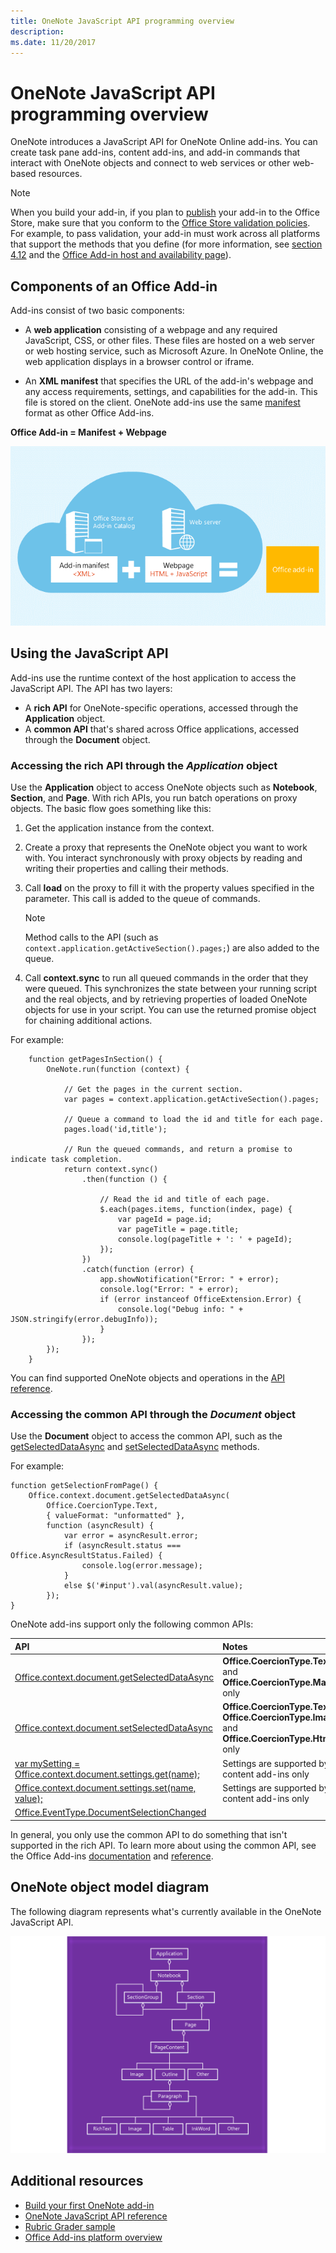 ```yaml
---
title: OneNote JavaScript API programming overview
description: 
ms.date: 11/20/2017 
---
```


# OneNote JavaScript API programming overview

OneNote introduces a JavaScript API for OneNote Online add-ins. You can create task pane add-ins, content add-ins, and add-in commands that interact with OneNote objects and connect to web services or other web-based resources.

> [!NOTE]
> When you build your add-in, if you plan to [publish](../publish/publish.md) your add-in to the Office Store, make sure that you conform to the [Office Store validation policies](https://msdn.microsoft.com/en-us/library/jj220035.aspx). For example, to pass validation, your add-in must work across all platforms that support the methods that you define (for more information, see [section 4.12](https://msdn.microsoft.com/en-us/library/jj220035.aspx#Anchor_3) and the [Office Add-in host and availability page](https://dev.office.com/add-in-availability)).

## Components of an Office Add-in

Add-ins consist of two basic components:

- A **web application** consisting of a webpage and any required JavaScript, CSS, or other files. These files are hosted on a web server or web hosting service, such as Microsoft Azure. In OneNote Online, the web application displays in a browser control or iframe.
	
- An **XML manifest** that specifies the URL of the add-in's webpage and any access requirements, settings, and capabilities for the add-in. This file is stored on the client. OneNote add-ins use the same [manifest](https://dev.office.com/docs/add-ins/overview/add-in-manifests) format as other Office Add-ins.

**Office Add-in = Manifest + Webpage**

![An Office add-in consists of a manifest and webpage](../images/onenote-add-in.png)

## Using the JavaScript API

Add-ins use the runtime context of the host application to access the JavaScript API. The API has two layers: 

- A **rich API** for OneNote-specific operations, accessed through the **Application** object.
- A **common API** that's shared across Office applications, accessed through the **Document** object.

### Accessing the rich API through the *Application* object

Use the **Application** object to access OneNote objects such as **Notebook**, **Section**, and **Page**. With rich APIs, you run batch operations on proxy objects. The basic flow goes something like this: 

1. Get the application instance from the context.

2. Create a proxy that represents the OneNote object you want to work with. You interact synchronously with proxy objects by reading and writing their properties and calling their methods. 

3. Call **load** on the proxy to fill it with the property values specified in the parameter. This call is added to the queue of commands.

   > [!NOTE]
   > Method calls to the API (such as `context.application.getActiveSection().pages;`) are also added to the queue.

4. Call **context.sync** to run all queued commands in the order that they were queued. This synchronizes the state between your running script and the real objects, and by retrieving properties of loaded OneNote objects for use in your script. You can use the returned promise object for chaining additional actions.

For example: 

```
    function getPagesInSection() {
        OneNote.run(function (context) {
            
            // Get the pages in the current section.
            var pages = context.application.getActiveSection().pages;
            
            // Queue a command to load the id and title for each page.            
            pages.load('id,title');
            
            // Run the queued commands, and return a promise to indicate task completion.
            return context.sync()
                .then(function () {
                    
                    // Read the id and title of each page. 
                    $.each(pages.items, function(index, page) {
                        var pageId = page.id;
                        var pageTitle = page.title;
                        console.log(pageTitle + ': ' + pageId); 
                    });
                })
                .catch(function (error) {
                    app.showNotification("Error: " + error);
                    console.log("Error: " + error);
                    if (error instanceof OfficeExtension.Error) {
                        console.log("Debug info: " + JSON.stringify(error.debugInfo));
                    }
                });
        });
    }
```

You can find supported OneNote objects and operations in the [API reference](/reference/onenote/onenote-add-ins-javascript-reference.md).

### Accessing the common API through the *Document* object

Use the **Document** object to access the common API, such as the [getSelectedDataAsync](https://dev.office.com/reference/add-ins/shared/document.getselecteddataasync)
and [setSelectedDataAsync](https://dev.office.com/reference/add-ins/shared/document.setselecteddataasync) methods. 

For example:  

```
function getSelectionFromPage() {
    Office.context.document.getSelectedDataAsync(
        Office.CoercionType.Text,
        { valueFormat: "unformatted" },
        function (asyncResult) {
            var error = asyncResult.error;
            if (asyncResult.status === Office.AsyncResultStatus.Failed) {
                console.log(error.message);
            }
            else $('#input').val(asyncResult.value);
        });
}
```
OneNote add-ins support only the following common APIs:

| API | Notes |
|:------|:------|
| [Office.context.document.getSelectedDataAsync](https://msdn.microsoft.com/en-us/library/office/fp142294.aspx) | **Office.CoercionType.Text** and **Office.CoercionType.Matrix** only |
| [Office.context.document.setSelectedDataAsync](https://msdn.microsoft.com/en-us/library/office/fp142145.aspx) | **Office.CoercionType.Text**, **Office.CoercionType.Image**, and **Office.CoercionType.Html** only | 
| [var mySetting = Office.context.document.settings.get(name);](https://msdn.microsoft.com/en-us/library/office/fp142180.aspx) | Settings are supported by content add-ins only | 
| [Office.context.document.settings.set(name, value);](https://msdn.microsoft.com/en-us/library/office/fp161063.aspx) | Settings are supported by content add-ins only | 
| [Office.EventType.DocumentSelectionChanged](https://dev.office.com/reference/add-ins/shared/document.selectionchanged.event) ||

In general, you only use the common API to do something that isn't supported in the rich API. To learn more about using the common API, see the Office Add-ins [documentation](https://dev.office.com/docs/add-ins/overview/office-add-ins) and [reference](https://dev.office.com/reference/add-ins/javascript-api-for-office).


<a name="om-diagram"></a>
## OneNote object model diagram 
The following diagram represents what's currently available in the OneNote JavaScript API.

  ![OneNote object model diagram](../images/onenote-om.png)


## Additional resources

- [Build your first OneNote add-in](onenote-add-ins-getting-started.md)
- [OneNote JavaScript API reference](/reference/onenote/onenote-add-ins-javascript-reference.md)
- [Rubric Grader sample](https://github.com/OfficeDev/OneNote-Add-in-Rubric-Grader)
- [Office Add-ins platform overview](https://dev.office.com/docs/add-ins/overview/office-add-ins)
